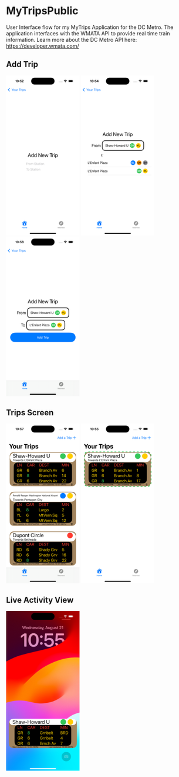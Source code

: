 # MyTripsPublic

User Interface flow for my MyTrips Application for the DC Metro.
The application interfaces with the WMATA API to provide real time
train information. Learn more about the DC Metro API here:
https://developer.wmata.com/

## Add Trip

<p float="center">
<img src="Images/Add Trip.png" width="200px">
<img src="Images/Adding Trip.png" width="200px">
<img src="Images/Ready to Add Trip.png" width="200px">
</p>

## Trips Screen

<p>
<img src="Images/Multiple Trips.png" alt="image" width="200px"/>
<img src="Images/Active Live Activity.png" width="200px"/>
</p>

## Live Activity View

<img src="Images/Live Activity.png" width="200px"/>
